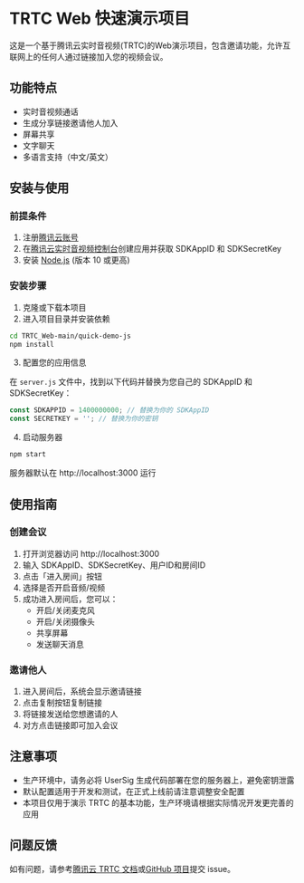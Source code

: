 # TRTC Web 快速演示项目

这是一个基于腾讯云实时音视频(TRTC)的Web演示项目，包含邀请功能，允许互联网上的任何人通过链接加入您的视频会议。

## 功能特点

- 实时音视频通话
- 生成分享链接邀请他人加入
- 屏幕共享
- 文字聊天
- 多语言支持（中文/英文）

## 安装与使用

### 前提条件

1. 注册[腾讯云账号](https://cloud.tencent.com/)
2. 在[腾讯云实时音视频控制台](https://console.cloud.tencent.com/trtc)创建应用并获取 SDKAppID 和 SDKSecretKey
3. 安装 [Node.js](https://nodejs.org/) (版本 10 或更高)

### 安装步骤

1. 克隆或下载本项目
2. 进入项目目录并安装依赖

```bash
cd TRTC_Web-main/quick-demo-js
npm install
```

3. 配置您的应用信息

在 `server.js` 文件中，找到以下代码并替换为您自己的 SDKAppID 和 SDKSecretKey：

```javascript
const SDKAPPID = 1400000000; // 替换为你的 SDKAppID
const SECRETKEY = ''; // 替换为你的密钥
```

4. 启动服务器

```bash
npm start
```

服务器默认在 http://localhost:3000 运行

## 使用指南

### 创建会议

1. 打开浏览器访问 http://localhost:3000
2. 输入 SDKAppID、SDKSecretKey、用户ID和房间ID
3. 点击「进入房间」按钮
4. 选择是否开启音频/视频
5. 成功进入房间后，您可以：
   - 开启/关闭麦克风
   - 开启/关闭摄像头
   - 共享屏幕
   - 发送聊天消息

### 邀请他人

1. 进入房间后，系统会显示邀请链接
2. 点击复制按钮复制链接
3. 将链接发送给您想邀请的人
4. 对方点击链接即可加入会议

## 注意事项

- 生产环境中，请务必将 UserSig 生成代码部署在您的服务器上，避免密钥泄露
- 默认配置适用于开发和测试，在正式上线前请注意调整安全配置
- 本项目仅用于演示 TRTC 的基本功能，生产环境请根据实际情况开发更完善的应用

## 问题反馈

如有问题，请参考[腾讯云 TRTC 文档](https://cloud.tencent.com/document/product/647)或[GitHub 项目](https://github.com/LiteAVSDK/TRTC_Web)提交 issue。
